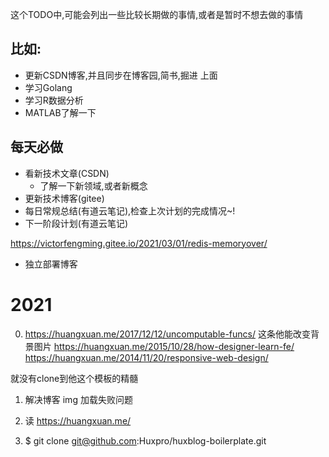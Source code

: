 这个TODO中,可能会列出一些比较长期做的事情,或者是暂时不想去做的事情

## 比如:
-  更新CSDN博客,并且同步在博客园,简书,掘进 上面
-  学习Golang
-  学习R数据分析
-  MATLAB了解一下

## 每天必做
- 看新技术文章(CSDN)
    - 了解一下新领域,或者新概念
- 更新技术博客(gitee)
- 每日常规总结(有道云笔记),检查上次计划的完成情况~!
- 下一阶段计划(有道云笔记)


https://victorfengming.gitee.io/2021/03/01/redis-memoryover/
- 独立部署博客


# 2021 

0. https://huangxuan.me/2017/12/12/uncomputable-funcs/
这条他能改变背景图片
https://huangxuan.me/2015/10/28/how-designer-learn-fe/
https://huangxuan.me/2014/11/20/responsive-web-design/

就没有clone到他这个模板的精髓


1. 解决博客 img 加载失败问题

2. 读 https://huangxuan.me/

3. $ git clone git@github.com:Huxpro/huxblog-boilerplate.git

